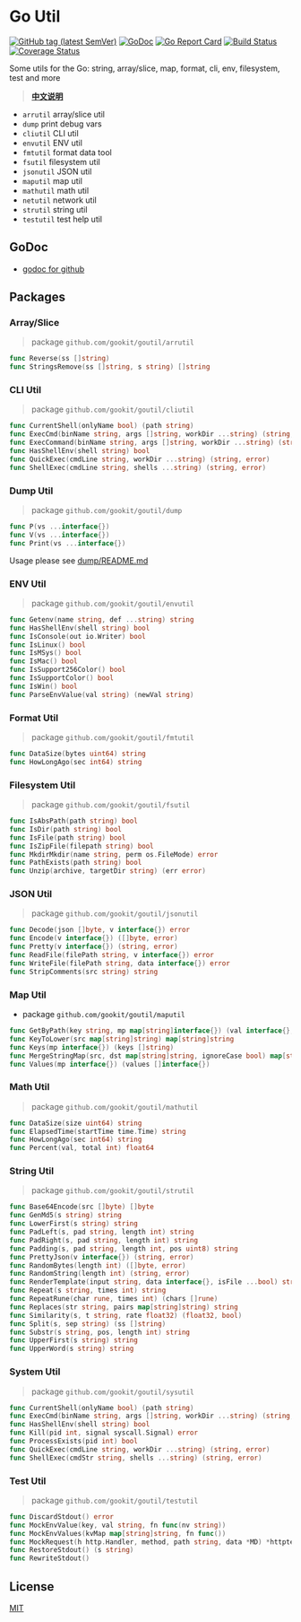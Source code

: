 # Go Util

[![GitHub tag (latest SemVer)](https://img.shields.io/github/tag/gookit/goutil)](https://github.com/gookit/goutil)
[![GoDoc](https://godoc.org/github.com/gookit/goutil?status.svg)](https://godoc.org/github.com/gookit/goutil)
[![Go Report Card](https://goreportcard.com/badge/github.com/gookit/goutil)](https://goreportcard.com/report/github.com/gookit/goutil)
[![Build Status](https://travis-ci.org/gookit/goutil.svg?branch=master)](https://travis-ci.org/gookit/goutil)
[![Coverage Status](https://coveralls.io/repos/github/gookit/goutil/badge.svg?branch=master)](https://coveralls.io/github/gookit/goutil?branch=master)

Some utils for the Go: string, array/slice, map, format, cli, env, filesystem, test and more

> **[中文说明](README.zh-CN.md)**

- `arrutil` array/slice util
- `dump`  print debug vars
- `cliutil` CLI util
- `envutil` ENV util
- `fmtutil` format data tool
- `fsutil` filesystem util
- `jsonutil` JSON util
- `maputil` map util
- `mathutil` math util
- `netutil` network util
- `strutil` string util
- `testutil` test help util

## GoDoc

- [godoc for github](https://godoc.org/github.com/gookit/goutil)

## Packages

### Array/Slice

> package `github.com/gookit/goutil/arrutil`

```go
func Reverse(ss []string)
func StringsRemove(ss []string, s string) []string
```

### CLI Util

> package `github.com/gookit/goutil/cliutil`

```go
func CurrentShell(onlyName bool) (path string)
func ExecCmd(binName string, args []string, workDir ...string) (string, error)
func ExecCommand(binName string, args []string, workDir ...string) (string, error)
func HasShellEnv(shell string) bool
func QuickExec(cmdLine string, workDir ...string) (string, error)
func ShellExec(cmdLine string, shells ...string) (string, error)
```

### Dump Util

> package `github.com/gookit/goutil/dump`

```go
func P(vs ...interface{})
func V(vs ...interface{})
func Print(vs ...interface{})
```

Usage please see [dump/README.md](dump/README.md)

### ENV Util

> package `github.com/gookit/goutil/envutil`

```go
func Getenv(name string, def ...string) string
func HasShellEnv(shell string) bool
func IsConsole(out io.Writer) bool
func IsLinux() bool
func IsMSys() bool
func IsMac() bool
func IsSupport256Color() bool
func IsSupportColor() bool
func IsWin() bool
func ParseEnvValue(val string) (newVal string)
```

### Format Util

> package `github.com/gookit/goutil/fmtutil`

```go
func DataSize(bytes uint64) string
func HowLongAgo(sec int64) string
```

### Filesystem Util

> package `github.com/gookit/goutil/fsutil`

```go
func IsAbsPath(path string) bool
func IsDir(path string) bool
func IsFile(path string) bool
func IsZipFile(filepath string) bool
func MkdirMkdir(name string, perm os.FileMode) error
func PathExists(path string) bool
func Unzip(archive, targetDir string) (err error)
```

### JSON Util

> package `github.com/gookit/goutil/jsonutil`

```go
func Decode(json []byte, v interface{}) error
func Encode(v interface{}) ([]byte, error)
func Pretty(v interface{}) (string, error)
func ReadFile(filePath string, v interface{}) error
func WriteFile(filePath string, data interface{}) error
func StripComments(src string) string
```

### Map Util

- package `github.com/gookit/goutil/maputil`

```go
func GetByPath(key string, mp map[string]interface{}) (val interface{}, ok bool)
func KeyToLower(src map[string]string) map[string]string
func Keys(mp interface{}) (keys []string)
func MergeStringMap(src, dst map[string]string, ignoreCase bool) map[string]string
func Values(mp interface{}) (values []interface{})
```

### Math Util

> package `github.com/gookit/goutil/mathutil`

```go
func DataSize(size uint64) string
func ElapsedTime(startTime time.Time) string
func HowLongAgo(sec int64) string
func Percent(val, total int) float64
```

### String Util

> package `github.com/gookit/goutil/strutil`

```go
func Base64Encode(src []byte) []byte
func GenMd5(s string) string
func LowerFirst(s string) string
func PadLeft(s, pad string, length int) string
func PadRight(s, pad string, length int) string
func Padding(s, pad string, length int, pos uint8) string
func PrettyJson(v interface{}) (string, error)
func RandomBytes(length int) ([]byte, error)
func RandomString(length int) (string, error)
func RenderTemplate(input string, data interface{}, isFile ...bool) string
func Repeat(s string, times int) string
func RepeatRune(char rune, times int) (chars []rune)
func Replaces(str string, pairs map[string]string) string
func Similarity(s, t string, rate float32) (float32, bool)
func Split(s, sep string) (ss []string)
func Substr(s string, pos, length int) string
func UpperFirst(s string) string
func UpperWord(s string) string
```

### System Util

> package `github.com/gookit/goutil/sysutil`

```go
func CurrentShell(onlyName bool) (path string)
func ExecCmd(binName string, args []string, workDir ...string) (string, error)
func HasShellEnv(shell string) bool
func Kill(pid int, signal syscall.Signal) error
func ProcessExists(pid int) bool
func QuickExec(cmdLine string, workDir ...string) (string, error)
func ShellExec(cmdStr string, shells ...string) (string, error)
```

### Test Util

> package `github.com/gookit/goutil/testutil`

```go
func DiscardStdout() error
func MockEnvValue(key, val string, fn func(nv string))
func MockEnvValues(kvMap map[string]string, fn func())
func MockRequest(h http.Handler, method, path string, data *MD) *httptest.ResponseRecorder
func RestoreStdout() (s string)
func RewriteStdout()
```

## License

[MIT](LICENSE)
